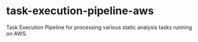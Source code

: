 # task-execution-pipeline-aws
Task Execution Pipeline for processing various static analysis tasks running on AWS.

